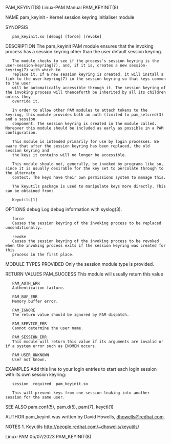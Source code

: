 PAM_KEYINIT(8)							       Linux-PAM Manual								PAM_KEYINIT(8)

NAME
       pam_keyinit - Kernel session keyring initialiser module

SYNOPSIS

       pam_keyinit.so [debug] [force] [revoke]

DESCRIPTION
       The pam_keyinit PAM module ensures that the invoking process has a session keyring other than the user default session keyring.

       The module checks to see if the process's session keyring is the user-session-keyring(7), and, if it is, creates a new session-keyring(7) with which to
       replace it. If a new session keyring is created, it will install a link to the user-keyring(7) in the session keyring so that keys common to the user
       will be automatically accessible through it. The session keyring of the invoking process will thenceforth be inherited by all its children unless they
       override it.

       In order to allow other PAM modules to attach tokens to the keyring, this module provides both an auth (limited to pam_setcred(3) and a session
       component. The session keyring is created in the module called. Moreover this module should be included as early as possible in a PAM configuration.

       This module is intended primarily for use by login processes. Be aware that after the session keyring has been replaced, the old session keyring and
       the keys it contains will no longer be accessible.

       This module should not, generally, be invoked by programs like su, since it is usually desirable for the key set to percolate through to the alternate
       context. The keys have their own permissions system to manage this.

       The keyutils package is used to manipulate keys more directly. This can be obtained from:

       Keyutils[1]

OPTIONS
       debug
	   Log debug information with syslog(3).

       force
	   Causes the session keyring of the invoking process to be replaced unconditionally.

       revoke
	   Causes the session keyring of the invoking process to be revoked when the invoking process exits if the session keyring was created for this
	   process in the first place.

MODULE TYPES PROVIDED
       Only the session module type is provided.

RETURN VALUES
       PAM_SUCCESS
	   This module will usually return this value

       PAM_AUTH_ERR
	   Authentication failure.

       PAM_BUF_ERR
	   Memory buffer error.

       PAM_IGNORE
	   The return value should be ignored by PAM dispatch.

       PAM_SERVICE_ERR
	   Cannot determine the user name.

       PAM_SESSION_ERR
	   This module will return this value if its arguments are invalid or if a system error such as ENOMEM occurs.

       PAM_USER_UNKNOWN
	   User not known.

EXAMPLES
       Add this line to your login entries to start each login session with its own session keyring:

	   session  required  pam_keyinit.so

       This will prevent keys from one session leaking into another session for the same user.

SEE ALSO
       pam.conf(5), pam.d(5), pam(7), keyctl(1)

AUTHOR
       pam_keyinit was written by David Howells, <dhowells@redhat.com>.

NOTES
	1. Keyutils
	   http://people.redhat.com/~dhowells/keyutils/

Linux-PAM								  05/07/2023								PAM_KEYINIT(8)
